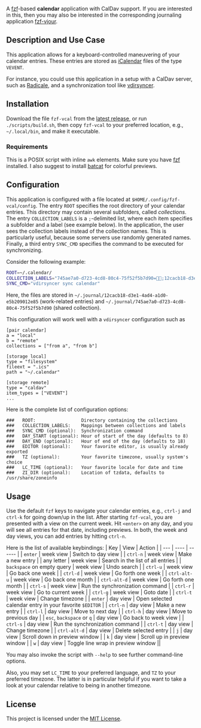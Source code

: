 A [fzf](https://github.com/junegunn/fzf)-based **calendar** application with CalDav support.
If you are interested in this, then you may also be interested in the
corresponding journaling application
[fzf-vjour](https://github.com/baumea/fzf-vjour).

Description and Use Case
------------------------
This application allows for a keyboard-controlled maneuvering of your calendar entries.
These entries are stored as [iCalendar](https://datatracker.ietf.org/doc/html/rfc5545) files of the type `VEVENT`.

For instance, you could use this application in a setup with a CalDav server,
such as [Radicale](https://radicale.org/), and a synchronization tool like
[vdirsyncer](http://vdirsyncer.pimutils.org/).

Installation
------------
Download the file `fzf-vcal` from the [latest release](https://github.com/baumea/fzf-vcal/releases/latest), or run `./scripts/build.sh`, then
copy `fzf-vcal` to your preferred location, e.g., `~/.local/bin`, and make it executable.

### Requirements
This is a POSIX script with inline `awk` elements.
Make sure you have [fzf](https://github.com/junegunn/fzf) installed.
I also suggest to install [batcat](https://github.com/sharkdp/bat) for colorful previews.

Configuration
--------------
This application is configured with a file located at `$HOME/.config/fzf-vcal/config`.
The entry `ROOT` specifies the root directory of your calendar entries.
This directory may contain several subfolders, called _collections_.
The entry `COLLECTION_LABELS` is a `;`-delimited list, where each item specifies a subfolder and a label (see example below).
In the application, the user sees the collection labels instead of the collection names.
This is particularly useful, because some servers use randomly generated names.
Finally, a third entry `SYNC_CMD` specifies the command to be executed for synchronizing. 

Consider the following example:
```sh
ROOT=~/.calendar/
COLLECTION_LABELS="745ae7a0-d723-4cd8-80c4-75f52f5b7d90=👫🏼;12cacb18-d3e1-4ad4-a1d0-e5b209012e85=💼;"
SYNC_CMD="vdirsyncer sync calendar"
```


Here, the files are stored in
`~/.journal/12cacb18-d3e1-4ad4-a1d0-e5b209012e85` (work-related entries)
and
`~/.journal/745ae7a0-d723-4cd8-80c4-75f52f5b7d90` (shared collection).

This configuration will work well with a `vdirsyncer` configuration such as 
```confini
[pair calendar]
a = "local"
b = "remote"
collections = ["from a", "from b"]

[storage local]
type = "filesystem"
fileext = ".ics"
path = "~/.calendar"

[storage remote]
type = "caldav"
item_types = ["VEVENT"]
...
```

Here is the complete list of configuration options:

```
###   ROOT:                 Directory containing the collections
###   COLLECTION_LABELS:    Mappings between collections and labels
###   SYNC_CMD (optional):  Synchronization command
###   DAY_START (optional): Hour of start of the day (defaults to 8)
###   DAY_END (optional):   Hour of end of the day (defaults to 18)
###   EDITOR (optional):    Your favorite editor, is usually already exported
###   TZ (optional):        Your favorite timezone, usually system's choice
###   LC_TIME (optional):   Your favorite locale for date and time
###   ZI_DIR (optional):    Location of tzdata, defaults to /usr/share/zoneinfo
```

Usage
-----
Use the default `fzf` keys to navigate your calendar entries, e.g., `ctrl-j`
and `ctrl-k` for going down/up in the list.
After starting `fzf-vcal`, you are presented with a view on the current week.
Hit `<enter>` on any day, and you will see all entries for that date, including
previews. In both, the week and day views, you can add entries by hitting
`ctrl-n`. 

Here is the list of available keybindings:
| Key | View | Action |
| --- | ---- | ------ |
| `enter` | week view | Switch to day view |
| `ctrl-n` | week view | Make a new entry |
| any letter | week view | Search in the list of all entries |
| `backspace` on empty query | week view | Undo search |
| `ctrl-u` | week view | Go back one week |
| `ctrl-d` | week view | Go forth one week |
| `ctrl-alt-u` | week view | Go back one month |
| `ctrl-alt-d` | week view | Go forth one month |
| `ctrl-s` | week view | Run the synchronization command |
| `ctrl-r` | week view | Go to current week |
| `ctrl-g` | week view | Goto date |
| `ctrl-t` | week view | Change timezone |
| `enter` | day view | Open selected  calendar entry in your favorite `$EDITOR` |
| `ctrl-n` | day view | Make a new entry |
| `ctrl-l` | day view | Move to next day |
| `ctrl-h` | day view | Move to previous day |
| `esc`, `backspace` or `q` | day view | Go back to week view |
| `ctrl-s` | day view | Run the synchronization command |
| `ctrl-t` | day view | Change timezone |
| `ctrl-alt-d` | day view | Delete selected entry |
| `j` | day view | Scroll down in preview window |
| `k` | day view | Scroll up in preview window |
| `w` | day view | Toggle line wrap in preview window ||

You may also invoke the script with `--help` to see further command-line options. 

Also, you may set `LC_TIME` to your preferred language, and `TZ` to your
preferred timezone. The latter is in particular helpful if you want to take a
look at your calendar relative to being in another timezone.

License
-------
This project is licensed under the [MIT License](./LICENSE).
